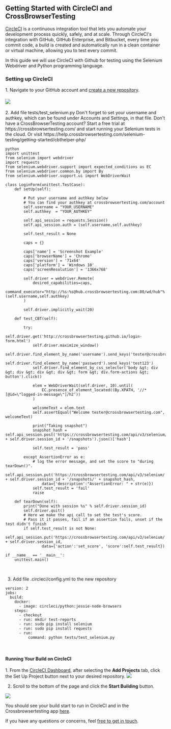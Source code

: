 <h2><strong>Getting Started with CircleCI and CrossBrowserTesting</strong></h2>
<a href="https://circleci.com/">CircleCI</a> is a continuous integration tool that lets you automate your development process quickly, safely, and at scale. Through CircleCI's integration with GitHub, GitHub Enterprise, and Bitbucket, every time you commit code, a build is created and automatically run in a clean container or virtual machine, allowing you to test every commit.

In this guide we will use CircleCI with Github for testing using the Selenium Webdriver and Python programming language.
<h3>Setting up CircleCI</h3>
1. Navigate to your GitHub account and <a href="https://github.com/new">create a new repository</a>.
<h4><img src="http://help.crossbrowsertesting.com/wp-content/uploads/2019/01/create_repository-2.png" /></h4>
2. Add file tests/test_selenium.py Don't forget to set your username and authkey, which can be found under Accounts and Settings, in that file. Don't have a CrossBrowserTesting account? Start a free trial at https://crossbrowsertesting.com/ and start running your Selenium tests in the cloud.
Or visit https://help.crossbrowsertesting.com/selenium-testing/getting-started/cbthelper-php/

```
python
import unittest
from selenium import webdriver
import requests
from selenium.webdriver.support import expected_conditions as EC
from selenium.webdriver.common.by import By
from selenium.webdriver.support.ui import WebDriverWait

class LoginForm(unittest.TestCase):
    def setUp(self):

        # Put your username and authkey below
        # You can find your authkey at crossbrowsertesting.com/account
        self.username = "YOUR_USERNAME"
        self.authkey  = "YOUR_AUTHKEY"

        self.api_session = requests.Session()
        self.api_session.auth = (self.username,self.authkey)

        self.test_result = None

        caps = {}

        caps['name'] = 'Screenshot Example'
        caps['browserName'] = 'Chrome'
        caps['version'] = '71x64'
        caps['platform'] = 'Windows 10'
        caps['screenResolution'] = '1366x768'

        self.driver = webdriver.Remote(
            desired_capabilities=caps,
            command_executor="http://%s:%s@hub.crossbrowsertesting.com:80/wd/hub"%(self.username,self.authkey)
        )

        self.driver.implicitly_wait(20)

    def test_CBT(self):

        try:
            self.driver.get('http://crossbrowsertesting.github.io/login-form.html')
            self.driver.maximize_window()
            self.driver.find_element_by_name('username').send_keys('tester@crossbrowsertesting.com')
            self.driver.find_element_by_name('password').send_keys('test123')
            self.driver.find_element_by_css_selector('body &gt; div &gt; div &gt; div &gt; div &gt; form &gt; div.form-actions &gt; button').click()

            elem = WebDriverWait(self.driver, 10).until(
                EC.presence_of_element_located((By.XPATH, '//*[@id=\"logged-in-message\"]/h2'))
            )

            welcomeText = elem.text
            self.assertEqual("Welcome tester@crossbrowsertesting.com", welcomeText)

            print("Taking snapshot")
            snapshot_hash = self.api_session.post('https://crossbrowsertesting.com/api/v3/selenium/' + self.driver.session_id + '/snapshots').json()['hash']

            self.test_result = 'pass'

        except AssertionError as e:
            # log the error message, and set the score to "during tearDown()".
            self.api_session.put('https://crossbrowsertesting.com/api/v3/selenium/' + self.driver.session_id + '/snapshots/' + snapshot_hash,
                data={'description':"AssertionError: " + str(e)})
            self.test_result = 'fail'
            raise

    def tearDown(self):
        print("Done with session %s" % self.driver.session_id)
        self.driver.quit()
        # Here we make the api call to set the test's score.
        # Pass it it passes, fail if an assertion fails, unset if the test didn't finish
        if self.test_result is not None:
            self.api_session.put('https://crossbrowsertesting.com/api/v3/selenium/' + self.driver.session_id,
                data={'action':'set_score', 'score':self.test_result})

if __name__ == '__main__':
    unittest.main()
```
&nbsp;

3. Add file .circleci/config.yml to the new repository
<pre><code>version: 2
jobs:
  build:
    docker:
      - image: circleci/python:jessie-node-browsers
    steps:
      - checkout
      - run: mkdir test-reports
      - run: sudo pip install selenium
      - run: sudo pip install requests
      - run: 
          command: python tests/test_selenium.py
</code></pre>
&nbsp;
<h4><strong>Running Your Build on CircleCI</strong></h4>
1. From the <a href="https://circleci.com/dashboard">CircleCI Dashboard</a>, after selecting the <strong>Add Projects</strong> tab, click the Set Up Project button next to your desired repository.

<img src="http://help.crossbrowsertesting.com/wp-content/uploads/2019/01/set_up_project.png" />

2. Scroll to the bottom of the page and click the <strong>Start Building</strong> button.

<img src="http://help.crossbrowsertesting.com/wp-content/uploads/2019/01/Start_building_button.png" />

You should see your build start to run in CircleCI and in the Crossbrowsertesting app <a href="https://app.crossbrowsertesting.com/selenium/results">here</a>.

If you have any questions or concerns, feel <a href="mailto:support@crossbrowsertesting.com">free to get in touch</a>.

